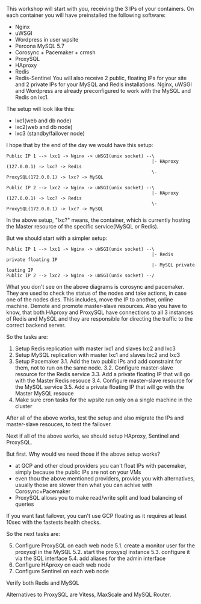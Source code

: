 This workshop will start with you, receiving the 3 IPs of your containers.
On each container you will have preinstalled the following software:
- Nginx
- uWSGI
- Wordpress in user wpsite
- Percona MySQL 5.7
- Corosync + Pacemaker + crmsh
- ProxySQL 
- HAproxy
- Redis
- Redis-Sentinel
You will also receive 2 public, floating IPs for your site and 2 private IPs for your MySQL and Redis installations.
Nginx, uWSGI and Wordpress are already preconfigured to work with the MySQL and Redis on lxc1.

The setup will look like this:
- lxc1(web and db node)
- lxc2(web and db node)
- lxc3 (standby/failover node)

I hope that by the end of the day we would have this setup:

    Public IP 1 --> lxc1 -> Nginx -> uWSGI(unix socket) --\
                                                          |- HAproxy (127.0.0.1) -> lxc? -> Redis			
                                                          \- ProxySQL(172.0.0.1) -> lxc? -> MySQL
    
    Public IP 2 --> lxc2 -> Nginx -> uWSGI(unix socket) --\
                                                          |- HAproxy (127.0.0.1) -> lxc? -> Redis			
                                                          \- ProxySQL(172.0.0.1) -> lxc? -> MySQL

 In the above setup, "lxc?" means, the container, which is currently hosting the Master resource of the specific service(MySQL or Redis).


But we should start with a simpler setup:

    Public IP 1 --> lxc1 -> Nginx -> uWSGI(unix socket) --\
                                                          |- Redis	private floating IP
                                                          |- MySQL private loating IP
    Public IP 2 --> lxc2 -> Nginx -> uWSGI(unix socket) --/

What you don't see on the above diagrams is corosync and pacemaker. They are used to check the status of the nodes and take actions, in case one of the nodes dies.
This includes, move the IP to another, online machine. Demote and promote master-slave resources.
Also you have to know, that both HAproxy and ProxySQL have connections to all 3 instances of Redis and MySQL and they are responsible for directing the traffic to the correct backend server.

So the tasks are:
1. Setup Redis replication with master lxc1 and slaves lxc2 and lxc3
2. Setup MySQL replication with master lxc1 and slaves lxc2 and lxc3
3. Setup Pacemaker
3.1. Add the two public IPs and add constraint for them, not to run on the same node.
3.2. Configure master-slave resource for the Redis service
3.3. Add a private floating IP that will go with the Master Redis resouce
3.4. Configure master-slave resource for the MySQL service
3.5. Add a private floating IP that will go with the Master MySQL resouce
4. Make sure cron tasks for the wpsite run only on a single machine in the cluster

After all of the above works, test the setup and also migrate the IPs and master-slave resouces, to test the failover.



Next if all of the above works, we should setup HAproxy, Sentinel and ProxySQL.

But first. Why would we need those if the above setup works?
- at GCP and other cloud providers you can't float IPs with pacemaker, simply because the public IPs are not on your VMs
- even thou the above mentioned providers, provide you with alternatives, usually those are slower then what you can achive with Corosync+Pacemaker
- ProxySQL allows you to make read/write split and load balancing of queries

If you want fast failover, you can't use GCP floating as it requires at least 10sec with the fastests health checks.



So the next tasks are:

5. Configure ProxySQL on each web node
5.1. create a monitor user for the proxysql in the MySQL
5.2. start the proxysql instance
5.3. configure it via the SQL interface
5.4. add aliases for the admin interface
6. Configure HAproxy on each web node
7. Configure Sentinel on each web node

Verify both Redis and MySQL

Alternatives to ProxySQL are Vitess, MaxScale and MySQL Router.
